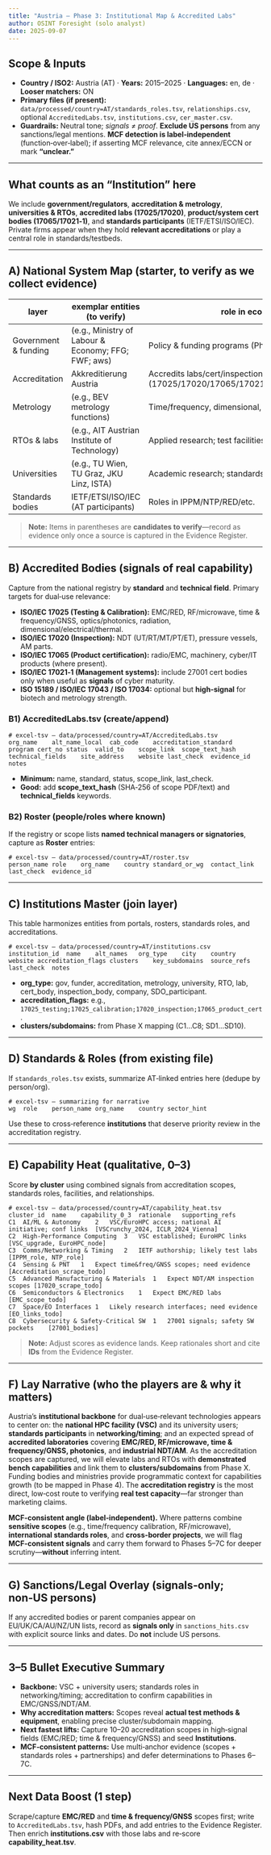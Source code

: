 ```yaml
---
title: "Austria — Phase 3: Institutional Map & Accredited Labs"
author: OSINT Foresight (solo analyst)
date: 2025-09-07
---
```


## Scope & Inputs
- **Country / ISO2:** Austria (AT) · **Years:** 2015–2025 · **Languages:** en, de · **Looser matchers:** ON
- **Primary files (if present):** `data/processed/country=AT/standards_roles.tsv`, `relationships.csv`, optional `AccreditedLabs.tsv`, `institutions.csv`, `cer_master.csv`.
- **Guardrails:** Neutral tone; *signals ≠ proof*. **Exclude US persons** from any sanctions/legal mentions. **MCF detection is label‑independent** (function‑over‑label); if asserting MCF relevance, cite annex/ECCN or mark **“unclear.”**

---

## What counts as an “Institution” here
We include **government/regulators**, **accreditation & metrology**, **universities & RTOs**, **accredited labs (17025/17020)**, **product/system cert bodies (17065/17021‑1)**, and **standards participants** (IETF/ETSI/ISO/IEC). Private firms appear when they hold **relevant accreditations** or play a central role in standards/testbeds.

---

## A) National System Map (starter, to verify as we collect evidence)

| layer | exemplar entities (to verify) | role in ecosystem | evidence hook |
|---|---|---|---|
| Government & funding | (e.g., Ministry of Labour & Economy; FFG; FWF; aws) | Policy & funding programs (Phase 4); export/FDI screen | Program portals; legal gazettes |
| Accreditation | Akkreditierung Austria | Accredits labs/cert/inspection (17025/17020/17065/17021‑1/15189/17043/17034) | National registry page, scopes PDFs |
| Metrology | (e.g., BEV metrology functions) | Time/frequency, dimensional, electrical standards | Metrology pages; calibration scope references |
| RTOs & labs | (e.g., AIT Austrian Institute of Technology) | Applied research; test facilities; standards links | Facility pages; accreditation scopes |
| Universities | (e.g., TU Wien, TU Graz, JKU Linz, ISTA) | Academic research; standards authorship; HPC users | Dept pages; IETF/ETSI rosters; VSC references |
| Standards bodies | IETF/ETSI/ISO/IEC (AT participants) | Roles in IPPM/NTP/RED/etc. | `standards_roles.tsv`; rosters |

> **Note:** Items in parentheses are **candidates to verify**—record as evidence only once a source is captured in the Evidence Register.

---

## B) Accredited Bodies (signals of real capability)
Capture from the national registry by **standard** and **technical field**. Primary targets for dual‑use relevance:
- **ISO/IEC 17025 (Testing & Calibration):** EMC/RED, RF/microwave, time & frequency/GNSS, optics/photonics, radiation, dimensional/electrical/thermal.
- **ISO/IEC 17020 (Inspection):** NDT (UT/RT/MT/PT/ET), pressure vessels, AM parts.
- **ISO/IEC 17065 (Product certification):** radio/EMC, machinery, cyber/IT products (where present).
- **ISO/IEC 17021‑1 (Management systems):** include 27001 cert bodies only when useful as **signals** of cyber maturity.
- **ISO 15189 / ISO/IEC 17043 / ISO 17034:** optional but **high‑signal** for biotech and metrology strength.

### B1) AccreditedLabs.tsv (create/append)

```text
# excel-tsv — data/processed/country=AT/AccreditedLabs.tsv
org_name	alt_name_local	cab_code	accreditation_standard	program	cert_no	status	valid_to	scope_link	scope_text_hash	technical_fields	site_address	website	last_check	evidence_id	notes
```

- **Minimum:** name, standard, status, scope_link, last_check.  
- **Good:** add **scope_text_hash** (SHA‑256 of scope PDF/text) and **technical_fields** keywords.

### B2) Roster (people/roles where known)
If the registry or scope lists **named technical managers or signatories**, capture as **Roster** entries:

```text
# excel-tsv — data/processed/country=AT/roster.tsv
person_name	role	org_name	country	standard_or_wg	contact_link	last_check	evidence_id
```

---

## C) Institutions Master (join layer)
This table harmonizes entities from portals, rosters, standards roles, and accreditations.

```text
# excel-tsv — data/processed/country=AT/institutions.csv
institution_id	name	alt_names	org_type	city	country	website	accreditation_flags	clusters	key_subdomains	source_refs	last_check	notes
```

- **org_type:** gov, funder, accreditation, metrology, university, RTO, lab, cert_body, inspection_body, company, SDO_participant.
- **accreditation_flags:** e.g., `17025_testing;17025_calibration;17020_inspection;17065_product_cert`.
- **clusters/subdomains:** from Phase X mapping (C1…C8; SD1…SD10).

---

## D) Standards & Roles (from existing file)

If `standards_roles.tsv` exists, summarize AT‑linked entries here (dedupe by person/org).

```text
# excel-tsv — summarizing for narrative
wg	role	person_name	org_name	country	sector_hint
```

Use these to cross‑reference **institutions** that deserve priority review in the accreditation registry.

---

## E) Capability Heat (qualitative, 0–3)
Score **by cluster** using combined signals from accreditation scopes, standards roles, facilities, and relationships.

```text
# excel-tsv — data/processed/country=AT/capability_heat.tsv
cluster_id	name	capability_0_3	rationale	supporting_refs
C1	AI/ML & Autonomy	2	VSC/EuroHPC access; national AI initiative; conf links	[VSCrunchy_2024, ICLR_2024_Vienna]
C2	High‑Performance Computing	3	VSC established; EuroHPC links	[VSC_upgrade, EuroHPC_node]
C3	Comms/Networking & Timing	2	IETF authorship; likely test labs	[IPPM_role, NTP_role]
C4	Sensing & PNT	1	Expect time&freq/GNSS scopes; need evidence	[Accreditation_scrape_todo]
C5	Advanced Manufacturing & Materials	1	Expect NDT/AM inspection scopes	[17020_scrape_todo]
C6	Semiconductors & Electronics	1	Expect EMC/RED labs	[EMC_scope_todo]
C7	Space/EO Interfaces	1	Likely research interfaces; need evidence	[EO_links_todo]
C8	Cybersecurity & Safety‑Critical SW	1	27001 signals; safety SW pockets	[27001_bodies]
```

> **Note:** Adjust scores as evidence lands. Keep rationales short and cite **IDs** from the Evidence Register.

---

## F) Lay Narrative (who the players are & why it matters)
Austria’s **institutional backbone** for dual‑use‑relevant technologies appears to center on: the **national HPC facility (VSC)** and its university users; **standards participants** in **networking/timing**; and an expected spread of **accredited laboratories** covering **EMC/RED, RF/microwave, time & frequency/GNSS, photonics**, and **industrial NDT/AM**. As the accreditation scopes are captured, we will elevate labs and RTOs with **demonstrated bench capabilities** and link them to **clusters/subdomains** from Phase X. Funding bodies and ministries provide programmatic context for capabilities growth (to be mapped in Phase 4). The **accreditation registry** is the most direct, low‑cost route to verifying **real test capacity**—far stronger than marketing claims.

**MCF‑consistent angle (label‑independent).** Where patterns combine **sensitive scopes** (e.g., time/frequency calibration, RF/microwave), **international standards roles**, and **cross‑border projects**, we will flag **MCF‑consistent signals** and carry them forward to Phases 5–7C for deeper scrutiny—**without** inferring intent.

---

## G) Sanctions/Legal Overlay (signals‑only; **non‑US persons**)
If any accredited bodies or parent companies appear on EU/UK/CA/AU/NZ/UN lists, record as **signals only** in `sanctions_hits.csv` with explicit source links and dates. Do **not** include US persons.

---

## 3–5 Bullet Executive Summary
- **Backbone:** VSC + university users; standards roles in networking/timing; accreditation to confirm capabilities in EMC/GNSS/NDT/AM.
- **Why accreditation matters:** Scopes reveal **actual test methods & equipment**, enabling precise cluster/subdomain mapping.
- **Next fastest lifts:** Capture 10–20 accreditation scopes in high‑signal fields (EMC/RED; time & frequency/GNSS) and seed **Institutions**.
- **MCF‑consistent patterns:** Use multi‑anchor evidence (scopes + standards roles + partnerships) and defer determinations to Phases 6–7C.

---

## Next Data Boost (1 step)
Scrape/capture **EMC/RED** and **time & frequency/GNSS** scopes first; write to `AccreditedLabs.tsv`, hash PDFs, and add entries to the Evidence Register. Then enrich **institutions.csv** with those labs and re‑score **capability_heat.tsv**.